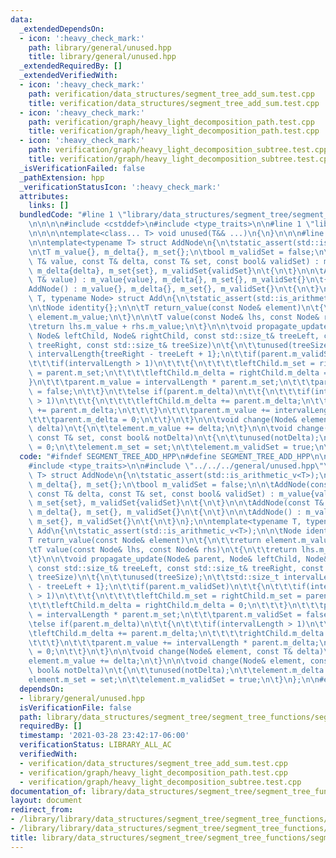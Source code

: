 ```yaml
---
data:
  _extendedDependsOn:
  - icon: ':heavy_check_mark:'
    path: library/general/unused.hpp
    title: library/general/unused.hpp
  _extendedRequiredBy: []
  _extendedVerifiedWith:
  - icon: ':heavy_check_mark:'
    path: verification/data_structures/segment_tree_add_sum.test.cpp
    title: verification/data_structures/segment_tree_add_sum.test.cpp
  - icon: ':heavy_check_mark:'
    path: verification/graph/heavy_light_decomposition_path.test.cpp
    title: verification/graph/heavy_light_decomposition_path.test.cpp
  - icon: ':heavy_check_mark:'
    path: verification/graph/heavy_light_decomposition_subtree.test.cpp
    title: verification/graph/heavy_light_decomposition_subtree.test.cpp
  _isVerificationFailed: false
  _pathExtension: hpp
  _verificationStatusIcon: ':heavy_check_mark:'
  attributes:
    links: []
  bundledCode: "#line 1 \"library/data_structures/segment_tree/segment_tree_functions/segment_tree_add.hpp\"\
    \n\n\n\n#include <cstddef>\n#include <type_traits>\n\n#line 1 \"library/general/unused.hpp\"\
    \n\n\n\ntemplate<class... T> void unused(T&& ...)\n{\n}\n\n\n#line 8 \"library/data_structures/segment_tree/segment_tree_functions/segment_tree_add.hpp\"\
    \n\ntemplate<typename T> struct AddNode\n{\n\tstatic_assert(std::is_arithmetic_v<T>);\n\
    \n\tT m_value{}, m_delta{}, m_set{};\n\tbool m_validSet = false;\n\n\tAddNode(const\
    \ T& value, const T& delta, const T& set, const bool& validSet) : m_value{value},\
    \ m_delta{delta}, m_set{set}, m_validSet{validSet}\n\t{\n\t}\n\n\tAddNode(const\
    \ T& value) : m_value{value}, m_delta{}, m_set{}, m_validSet{}\n\t{\n\t}\n\n\t\
    AddNode() : m_value{}, m_delta{}, m_set{}, m_validSet{}\n\t{\n\t}\n};\n\ntemplate<typename\
    \ T, typename Node> struct Add\n{\n\tstatic_assert(std::is_arithmetic_v<T>);\n\
    \n\tNode identity{};\n\n\tT return_value(const Node& element)\n\t{\n\t\treturn\
    \ element.m_value;\n\t}\n\n\tT value(const Node& lhs, const Node& rhs)\n\t{\n\t\
    \treturn lhs.m_value + rhs.m_value;\n\t}\n\n\tvoid propagate_update(Node& parent,\
    \ Node& leftChild, Node& rightChild, const std::size_t& treeLeft, const std::size_t&\
    \ treeRight, const std::size_t& treeSize)\n\t{\n\t\tunused(treeSize);\n\t\tstd::size_t\
    \ intervalLength{treeRight - treeLeft + 1};\n\t\tif(parent.m_validSet)\n\t\t{\n\
    \t\t\tif(intervalLength > 1)\n\t\t\t{\n\t\t\t\tleftChild.m_set = rightChild.m_set\
    \ = parent.m_set;\n\t\t\t\tleftChild.m_delta = rightChild.m_delta = 0;\n\t\t\t\
    }\n\t\t\tparent.m_value = intervalLength * parent.m_set;\n\t\t\tparent.m_validSet\
    \ = false;\n\t\t}\n\t\telse if(parent.m_delta)\n\t\t{\n\t\t\tif(intervalLength\
    \ > 1)\n\t\t\t{\n\t\t\t\tleftChild.m_delta += parent.m_delta;\n\t\t\t\trightChild.m_delta\
    \ += parent.m_delta;\n\t\t\t}\n\t\t\tparent.m_value += intervalLength * parent.m_delta;\n\
    \t\t\tparent.m_delta = 0;\n\t\t}\n\t}\n\n\tvoid change(Node& element, const T&\
    \ delta)\n\t{\n\t\telement.m_value += delta;\n\t}\n\n\tvoid change(Node& element,\
    \ const T& set, const bool& notDelta)\n\t{\n\t\tunused(notDelta);\n\t\telement.m_delta\
    \ = 0;\n\t\telement.m_set = set;\n\t\telement.m_validSet = true;\n\t}\n};\n\n\n"
  code: "#ifndef SEGMENT_TREE_ADD_HPP\n#define SEGMENT_TREE_ADD_HPP\n\n#include <cstddef>\n\
    #include <type_traits>\n\n#include \"../../../general/unused.hpp\"\n\ntemplate<typename\
    \ T> struct AddNode\n{\n\tstatic_assert(std::is_arithmetic_v<T>);\n\n\tT m_value{},\
    \ m_delta{}, m_set{};\n\tbool m_validSet = false;\n\n\tAddNode(const T& value,\
    \ const T& delta, const T& set, const bool& validSet) : m_value{value}, m_delta{delta},\
    \ m_set{set}, m_validSet{validSet}\n\t{\n\t}\n\n\tAddNode(const T& value) : m_value{value},\
    \ m_delta{}, m_set{}, m_validSet{}\n\t{\n\t}\n\n\tAddNode() : m_value{}, m_delta{},\
    \ m_set{}, m_validSet{}\n\t{\n\t}\n};\n\ntemplate<typename T, typename Node> struct\
    \ Add\n{\n\tstatic_assert(std::is_arithmetic_v<T>);\n\n\tNode identity{};\n\n\t\
    T return_value(const Node& element)\n\t{\n\t\treturn element.m_value;\n\t}\n\n\
    \tT value(const Node& lhs, const Node& rhs)\n\t{\n\t\treturn lhs.m_value + rhs.m_value;\n\
    \t}\n\n\tvoid propagate_update(Node& parent, Node& leftChild, Node& rightChild,\
    \ const std::size_t& treeLeft, const std::size_t& treeRight, const std::size_t&\
    \ treeSize)\n\t{\n\t\tunused(treeSize);\n\t\tstd::size_t intervalLength{treeRight\
    \ - treeLeft + 1};\n\t\tif(parent.m_validSet)\n\t\t{\n\t\t\tif(intervalLength\
    \ > 1)\n\t\t\t{\n\t\t\t\tleftChild.m_set = rightChild.m_set = parent.m_set;\n\t\
    \t\t\tleftChild.m_delta = rightChild.m_delta = 0;\n\t\t\t}\n\t\t\tparent.m_value\
    \ = intervalLength * parent.m_set;\n\t\t\tparent.m_validSet = false;\n\t\t}\n\t\
    \telse if(parent.m_delta)\n\t\t{\n\t\t\tif(intervalLength > 1)\n\t\t\t{\n\t\t\t\
    \tleftChild.m_delta += parent.m_delta;\n\t\t\t\trightChild.m_delta += parent.m_delta;\n\
    \t\t\t}\n\t\t\tparent.m_value += intervalLength * parent.m_delta;\n\t\t\tparent.m_delta\
    \ = 0;\n\t\t}\n\t}\n\n\tvoid change(Node& element, const T& delta)\n\t{\n\t\t\
    element.m_value += delta;\n\t}\n\n\tvoid change(Node& element, const T& set, const\
    \ bool& notDelta)\n\t{\n\t\tunused(notDelta);\n\t\telement.m_delta = 0;\n\t\t\
    element.m_set = set;\n\t\telement.m_validSet = true;\n\t}\n};\n\n#endif"
  dependsOn:
  - library/general/unused.hpp
  isVerificationFile: false
  path: library/data_structures/segment_tree/segment_tree_functions/segment_tree_add.hpp
  requiredBy: []
  timestamp: '2021-03-28 23:42:17-06:00'
  verificationStatus: LIBRARY_ALL_AC
  verifiedWith:
  - verification/data_structures/segment_tree_add_sum.test.cpp
  - verification/graph/heavy_light_decomposition_path.test.cpp
  - verification/graph/heavy_light_decomposition_subtree.test.cpp
documentation_of: library/data_structures/segment_tree/segment_tree_functions/segment_tree_add.hpp
layout: document
redirect_from:
- /library/library/data_structures/segment_tree/segment_tree_functions/segment_tree_add.hpp
- /library/library/data_structures/segment_tree/segment_tree_functions/segment_tree_add.hpp.html
title: library/data_structures/segment_tree/segment_tree_functions/segment_tree_add.hpp
---
```

